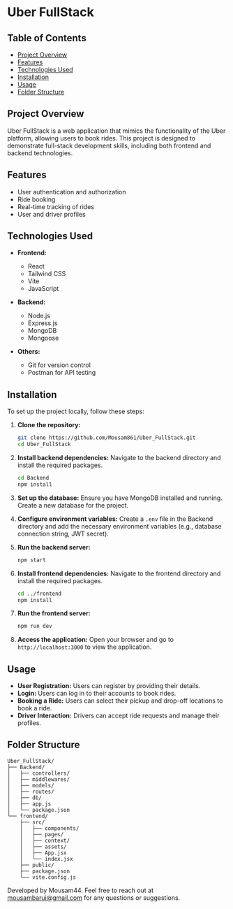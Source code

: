 
# Uber FullStack

## Table of Contents
- [Project Overview](#project-overview)
- [Features](#features)
- [Technologies Used](#technologies-used)
- [Installation](#installation)
- [Usage](#usage)
- [Folder Structure](#folder-structure)



## Project Overview
Uber FullStack is a web application that mimics the functionality of the Uber platform, allowing users to book rides. This project is designed to demonstrate full-stack development skills, including both frontend and backend technologies.

## Features
- User authentication and authorization
- Ride booking
- Real-time tracking of rides
- User and driver profiles

## Technologies Used
- **Frontend:**
  - React
  - Tailwind CSS
  - Vite
  - JavaScript

- **Backend:**
  - Node.js
  - Express.js
  - MongoDB
  - Mongoose

- **Others:**
  - Git for version control
  - Postman for API testing

## Installation
To set up the project locally, follow these steps:

1. **Clone the repository:**
   ```bash
   git clone https://github.com/Mousam861/Uber_FullStack.git
   cd Uber_FullStack
   ```

2. **Install backend dependencies:**
   Navigate to the backend directory and install the required packages.
   ```bash
   cd Backend
   npm install
   ```

3. **Set up the database:**
   Ensure you have MongoDB installed and running. Create a new database for the project.

4. **Configure environment variables:**
   Create a `.env` file in the Backend directory and add the necessary environment variables (e.g., database connection string, JWT secret).

5. **Run the backend server:**
   ```bash
   npm start
   ```

6. **Install frontend dependencies:**
   Navigate to the frontend directory and install the required packages.
   ```bash
   cd ../frontend
   npm install
   ```

7. **Run the frontend server:**
   ```bash
   npm run dev
   ```

8. **Access the application:**
   Open your browser and go to `http://localhost:3000` to view the application.

## Usage
- **User  Registration:** Users can register by providing their details.
- **Login:** Users can log in to their accounts to book rides.
- **Booking a Ride:** Users can select their pickup and drop-off locations to book a ride.
- **Driver Interaction:** Drivers can accept ride requests and manage their profiles.

## Folder Structure
```plaintext
Uber_FullStack/
├── Backend/
│   ├── controllers/
│   ├── middlewares/
│   ├── models/
│   ├── routes/
│   ├── db/
│   ├── app.js
│   └── package.json
└── frontend/
    ├── src/
    │   ├── components/
    │   ├── pages/
    │   ├── context/
    │   ├── assets/
    │   ├── App.jsx
    │   └── index.jsx
    ├── public/
    ├── package.json
    └── vite.config.js
```


Developed by Mousam44. Feel free to reach out at mousambarui@gmail.com for any questions or suggestions.